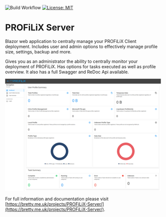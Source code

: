![Build Workflow](https://github.com/dbretty/PROFiLiX.Server/actions/workflows/build.yml/badge.svg)
[![License: MIT](https://img.shields.io/badge/License-MIT-yellow.svg)](https://opensource.org/licenses/MIT)

# PROFiLiX Server

Blazor web application to centrally manage your PROFiLiX Client deployment. Includes user and admin options to effectively manage profile size, settings, backup and more.

Gives you as an administrator the ability to centrally monitor your deployment of PROFiLiX. Has options for tasks executed as well as profile overview. It also has a full Swagger and ReDoc Api available.

![](/Images/PROFiLiX.Server.png)

For full information and documentation please visit [https://bretty.me.uk/projects/PROFiLiX-Server/](https://bretty.me.uk/projects/PROFiLiX-Server/).